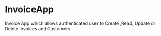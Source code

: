 # InvoiceApp
Invoice App which allows authenticated user to Create ,Read, Update or Delete Invoices and Customers
